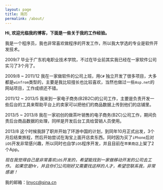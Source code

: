 ```yaml
---
layout: page
title: 简历
permalink: /about/
---
```


**Hi, 欢迎光临我的博客，下面是一些关于我的工作经验。**


我是一个程序员，我也非常喜欢做程序的开发工作，所以我大学选的专业是软件开发技术。

2009/7 毕业于广东机电职业技术学院，不过在毕业前其实我已经在一家软件公司实习了3个月了。

2009/8 ~ 2011/12 我在一家做软件的公司上班，用`C#` 独立开发了很多项目，大多都是`winfrom`类型的，主要是我比较擅长也比较喜欢，当然也做过一些`Asp.net`的网站项目，工作成绩还不错。

2011/12 ~ 2013/5 我来到一家电子商务(B2B2C)的公司工作，主要是负责开发一些后台的工具来帮助平台上的卖家可以把他们的商品数据上传到他们的店铺里。

2013/5 ~ 2013/8 我在一家初创的做茶叶销售的电子商务(B2C)公司工作，期间负责后台商品数据的处理，同样是开发后台工具给营销人员使用。

2013/8 这个时候我辞了职并开始了环游中国的计划，到同年10月正式出发，3个月后结束旅程，然后开始尝试在淘宝上面开店卖东西。同时因为买了`iPhone`后对`iOS`开发非常感兴趣，所以同时也自学`iOS`程序开发，并且目前在`苹果商店`上架了2个App。

*现在我觉得自己是非常喜欢`iOS`开发的，希望能找到一家做移动开发的公司去工作。
如果您是Hr，并且你们公司刚好又需要找这样的人才，希望您联系我，非常感谢！*

我的邮箱：linycc@sina.cn
